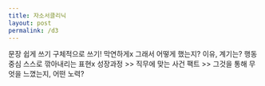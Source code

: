 ```yaml
---
title: 자소서클리닉
layout: post
permalink: /d3
---
```


문장 쉽게 쓰기
구체적으로 쓰기!
    막연하게x
    그래서 어떻게 했는지?
    이유, 계기는?
    행동중심
스스로 깎아내리는 표현x
성장과정 >> 직무에 맞는 사건
팩트 >> 그것을 통해 무엇을 느꼈는지, 어떤 노력?